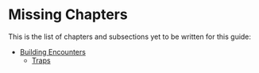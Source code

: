 # Missing Chapters #

This is the list of chapters and subsections yet to be written for this 
guide:

* [Building Encounters](#building-encounters)
    * [Traps](#traps)

